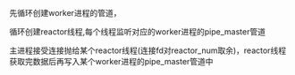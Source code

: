 先循环创建worker进程的管道，

循环创建reactor线程,每个线程监听对应的worker进程的pipe\_master管道

主进程接受连接抛给某个reactor线程\(连接fd对reactor\_num取余\)，reactor线程获取完数据后再写入某个worker进程的pipe\_master管道中



